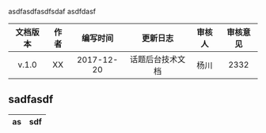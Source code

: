 asdfasdfasdfsdaf
asdfdasf

| 文档版本 | 作者 |  编写时间  |     更新日志     | 审核人 | 审核意见 |
| :------: | :--: | :--------: | :--------------: | :----: | :------: |
|  v.1.0   |  XX  | 2017-12-20 | 话题后台技术文档 |  杨川  |    2332   |


sadfasdf 
---
| as | sdf |
| :---: | :----: |
